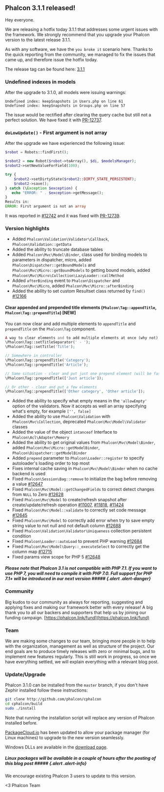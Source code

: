 ## Phalcon 3.1.1 released!

Hey everyone.

We are releasing a hotfix today 3.1.1 that addresses some urgent issues with the framework. We strongly recommend that you upgrade your Phalcon version to the latest release 3.1.1.

As with any software, we have the `you broke it` scenario here. Thanks to the quick reporting from the community, we managed to fix the issues that came up, and therefore issue the hotfix today.

The release tag can be found here: [3.1.1](https://github.com/phalcon/cphalcon/releases/tag/v3.1.1)

### Undefined indexes in models
After the upgrade to 3.1.0, all models were issuing warnings:

```
Undefined index: keepSnapshots in Users.php on line 61
Undefined index: keepSnapshots in Groups.php on line 57
```

The issue would be rectified after clearing the query cache but still not a perfect solution. We have fixed it with [PR-12737](https://github.com/phalcon/cphalcon/pull/12737).

### `doLowUpdate()` - First argument is not array
After the upgrade we have experienced the following issue:

```php
$robot = Robots::findFirst();

$robot2 = new Robot($robot->toArray(), $di, $modelsManager);
$robot2->setNewValueForField(100);

try {
    $robot2->setDirtyState($robot2::DIRTY_STATE_PERSISTENT); 
    $robot2->save();
} catch (\Exception $exception) {
   echo "ERROR: " . $exception->getMessage();
}
Results in:
ERROR: First argument is not an array
```

It was reported in [#12742](https://github.com/phalcon/cphalcon/issues/12742) and it was fixed with [PR-12739](https://github.com/phalcon/cphalcon/pull/12739).

### Version highlights

- Added `Phalcon\Validation\Validator\Callback`, `Phalcon\Validation::getData`
- Added the ability to truncate database tables
- Added `Phalcon\Mvc\Model\Binder`, class used for binding models to parameters in dispatcher, micro, added `Phalcon\Dispatcher::getBoundModels` and `Phalcon\Mvc\Micro::getBoundModels` to getting bound models, added `Phalcon\Mvc\Micro\Collection\LazyLoader::callMethod`
- Added `afterBinding` event to `Phalcon\Dispatcher` and `Phalcon\Mvc\Micro`, added `Phalcon\Mvc\Micro::afterBinding`
- Added the ability to set custom Resultset class returned by `find()` [#12166](https://github.com/phalcon/cphalcon/issues/12166)

####  Clear appended and prepended title elements (`Phalcon\Tag::appendTitle`, `Phalcon\Tag::prependTitle`) [NEW]
You can now clear and add multiple elements to `appendTitle` and `prependTitle` on the `Phalcon\Tag` component.

```php
A way to clear elements and to add multiple elements at once (why not).
\Phalcon\Tag::setTitleSeparator(' - ');
\Phalcon\Tag::setTitle('Title');

// Somewhere in controller
\Phalcon\Tag::prependTitle('Category');
\Phalcon\Tag::prependTitle('Article');

// Same situation - clear and put just one prepend element (will be faster than clear all values)
\Phalcon\Tag::prependTitle(['Just article']);

// Or other - clear and put a few elements
\Phalcon\Tag::prependTitle(['Other category', 'Other article']);
```

- Added the ability to specify what empty means in the `'allowEmpty'` option of the validators. Now it accepts as well an array specifying what's empty, for example `['', false]`
- Added the ability to use `Phalcon\Validation` with `Phalcon\Mvc\Collection`, deprecated `Phalcon\Mvc\Model\Validator` classes
- Added the value of the object `intanceof` Interface to `Phalcon\Acl\Adapter\Memory`
- Added the ability to get original values from `Phalcon\Mvc\Model\Binder`, added `Phalcon\Mvc\Micro::getModelBinder`, `Phalcon\Dispatcher::getModelBinder`
- Added `prepend` parameter to `Phalcon\Loader::register` to specify autoloader's loading order to top most
- Fixes internal cache saving in `Phalcon\Mvc\Model\Binder` when no cache backend is used
- Fixed `Phalcon\Session\Bag::remove` to initialize the bag before removing a value [#12647](https://github.com/phalcon/cphalcon/pull/12647)
- Fixed `Phalcon\Mvc\Model::getChangedFields` to correct detect changes from `NULL` to Zero [#12628](https://github.com/phalcon/cphalcon/issues/12628)
- Fixed `Phalcon\Mvc\Model` to create/refresh snapshot after create/update/refresh operation [#11007](https://github.com/phalcon/cphalcon/issues/11007), [#11818](https://github.com/phalcon/cphalcon/issues/11818), [#11424](https://github.com/phalcon/cphalcon/issues/11424)
- Fixed `Phalcon\Mvc\Model::validate` to correctly set code message [#12645](https://github.com/phalcon/cphalcon/issues/12645)
- Fixed `Phalcon\Mvc\Model` to correctly add error when try to save empty string value to not null and not default column [#12688](https://github.com/phalcon/cphalcon/issues/12688)
- Fixed `Phalcon\Validation\Validator\Uniqueness` collection persistent condition
- Fixed `Phalcon\Loader::autoLoad` to prevent PHP warning [#12684](https://github.com/phalcon/cphalcon/pull/12684)
- Fixed `Phalcon\Mvc\Model\Query::_executeSelect` to correctly get the column map [#12715](https://github.com/phalcon/cphalcon/issues/12715)
- Fixed params view scope for PHP 5 [#12648](https://github.com/phalcon/cphalcon/issues/12648)
			
##### Please note that Phalcon 3.1 is not compatible with PHP 7.1. If you want to use PHP 7, you will need to compile it with PHP 7.0. Full support for PHP 7.1+ will be introduced in our next version ##### {.alert .alert-danger}

### Community 
Big kudos to our community as always for reporting, suggesting and applying fixes and making our framework better with every release! A big thank you to all our backers and supporters that help us by joining our funding campaign. [https://phalcon.link/fund](https://phalcon.link/fund)

### Team
We are making some changes to our team, bringing more people in to help with the organization, management as well as structure of the project. Our end goals are to produce timely releases with zero or minimal bugs, and to implement new features regularly. This is still work in progress, so once we have everything settled, we will explain everything with a relevant blog post.

### Update/Upgrade

Phalcon 3.1.0 can be installed from the `master` branch, if you don't have Zephir installed follow these instructions:

```sh
git clone http://github.com/phalcon/cphalcon
cd cphalcon/build
sudo ./install
```

Note that running the installation script will replace any version of Phalcon installed before.

[PackageCloud.io](https://packagecloud.io/phalcon/stable) has been updated to allow your package manager (for Linux machines) to upgrade to the new version seamlessly.

Windows DLLs are available in the [download page](https://phalconphp.com/en/download/windows).

##### Linux packages will be available in a couple of hours after the posting of this blog post ##### {.alert .alert-info}



We encourage existing Phalcon 3 users to update to this version.


<3 Phalcon Team
